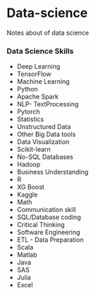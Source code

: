 # Data-science
Notes about of data science

### Data Science Skills
- Deep Learning
- TensorFlow
- Machine Learning
- Python
- Apache Spark
- NLP- TextProcessing
- Pytorch
- Statistics
- Unstructured Data
- Other Big Data tools
- Data Visualization
- Scikit-learn
- No-SQL Databases
- Hadoop
- Business Understanding
- R
- XG Boost
- Kaggle
- Math
- Communication skill
- SQL/Database coding
- Critical Thinking
- Software Engineering
- ETL - Data Preparation
- Scala
- Matlab
- Java
- SAS
- Julia
- Excel
